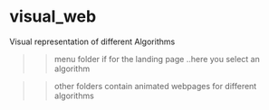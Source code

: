 # visual_web
Visual representation of different Algorithms


>>menu folder if for the landing page
..here you select an algorithm

>>other folders contain animated webpages for different algorithms


